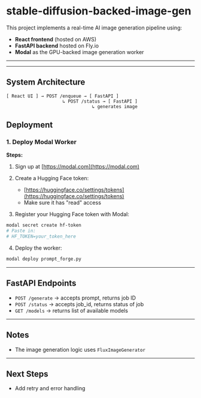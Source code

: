 # stable-diffusion-backed-image-gen

This project implements a real-time AI image generation pipeline using:

* **React frontend** (hosted on AWS)
* **FastAPI backend** hosted on Fly.io
* **Modal** as the GPU-backed image generation worker

---

---

## System Architecture

```
[ React UI ] → POST /enqueue → [ FastAPI ]
                     ↳ POST /status → [ FastAPI ] 
                                ↳ generates image
```

## Deployment

### 1. Deploy Modal Worker

**Steps:**

1. Sign up at [https://modal.com](https://modal.com)
2. Create a Hugging Face token:

   * [https://huggingface.co/settings/tokens](https://huggingface.co/settings/tokens)
   * Make sure it has "read" access
3. Register your Hugging Face token with Modal:

```bash
modal secret create hf-token
# Paste in:
# HF_TOKEN=your_token_here
```

4. Deploy the worker:

```bash
modal deploy prompt_forge.py
```

---

## FastAPI Endpoints

* `POST /generate` → accepts prompt, returns job ID
* `POST /status` → accepts job\_id, returns status of job
* `GET /models` → returns list of available models

---

## Notes

* The image generation logic uses `FluxImageGenerator`

---

## Next Steps

* Add retry and error handling
